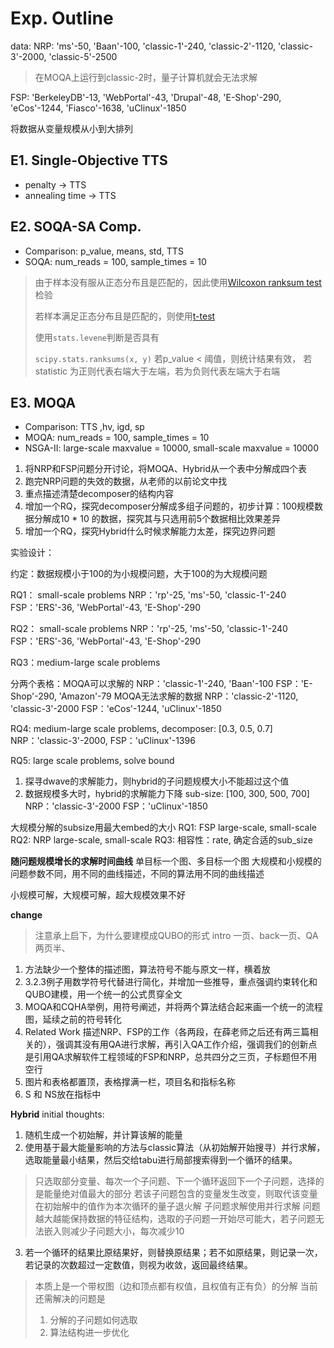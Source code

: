 # Exp. Outline

data: 
NRP: 'ms'-50, 'Baan'-100, 'classic-1'-240, 'classic-2'-1120, 'classic-3'-2000, 'classic-5'-2500
> 在MOQA上运行到classic-2时，量子计算机就会无法求解

FSP: 'BerkeleyDB'-13, 'WebPortal'-43, 'Drupal'-48, 'E-Shop'-290, 'eCos'-1244, 'Fiasco'-1638, 'uClinux'-1850

将数据从变量规模从小到大排列
     

## E1. Single-Objective TTS

* penalty -> TTS
* annealing time -> TTS

## E2. SOQA-SA Comp.

* Comparison: p_value, means, std, TTS
* SOQA: num_reads = 100, sample_times = 10
> 由于样本没有服从正态分布且是匹配的，因此使用[Wilcoxon ranksum test](https://docs.scipy.org/doc/scipy/reference/generated/scipy.stats.ranksums.html#scipy.stats.ranksums)检验
> 
> 若样本满足正态分布且是匹配的，则使用[t-test](https://docs.scipy.org/doc/scipy/reference/generated/scipy.stats.ttest_rel.html#scipy.stats.ttest_rel)
> 
> 使用``stats.levene``判断是否具有
> 
> ``scipy.stats.ranksums(x, y)``
> 若p_value < 阈值，则统计结果有效，
> 若statistic 为正则代表右端大于左端，若为负则代表左端大于右端

## E3. MOQA

* Comparison: TTS ,hv, igd, sp
* MOQA: num_reads = 100, sample_times = 10
* NSGA-II: large-scale maxvalue = 10000, small-scale maxvalue = 10000

1. 将NRP和FSP问题分开讨论，将MOQA、Hybrid从一个表中分解成四个表
2. 跑完NRP问题的失效的数据，从老师的以前论文中找
3. 重点描述清楚decomposer的结构内容
4. 增加一个RQ，探究decomposer分解成多组子问题的，初步计算：100规模数据分解成10 * 10 的数据，探究其与只选用前5个数据相比效果差异
5. 增加一个RQ，探究Hybrid什么时候求解能力太差，探究边界问题


实验设计：

约定：数据规模小于100的为小规模问题，大于100的为大规模问题

RQ1： small-scale problems
NRP：'rp'-25, 'ms'-50, 'classic-1'-240
FSP：'ERS'-36, 'WebPortal'-43, 'E-Shop'-290

RQ2： small-scale problems
NRP：'rp'-25, 'ms'-50, 'classic-1'-240
FSP：'ERS'-36, 'WebPortal'-43, 'E-Shop'-290

RQ3：medium-large scale problems

分两个表格：MOQA可以求解的
NRP：'classic-1'-240, 'Baan'-100
FSP：'E-Shop'-290, 'Amazon'-79
MOQA无法求解的数据
NRP：'classic-2'-1120, 'classic-3'-2000
FSP：'eCos'-1244, 'uClinux'-1850

RQ4: medium-large scale problems, decomposer: [0.3, 0.5, 0.7]
NRP：'classic-3'-2000, 
FSP：'uClinux'-1396

RQ5: large scale problems, solve bound
1. 探寻dwave的求解能力，则hybrid的子问题规模大小不能超过这个值
2. 数据规模多大时，hybrid的求解能力下降
sub-size: [100, 300, 500, 700]
NRP：'classic-3'-2000
FSP：'uClinux'-1850

大规模分解的subsize用最大embed的大小
RQ1: FSP large-scale, small-scale
RQ2: NRP large-scale, small-scale
RQ3: 相容性：rate, 
确定合适的sub_size

**随问题规模增长的求解时间曲线**
单目标一个图、多目标一个图
大规模和小规模的问题参数不同，用不同的曲线描述，不同的算法用不同的曲线描述

小规模可解，大规模可解，超大规模效果不好


**change**
> 注意承上启下，为什么要建模成QUBO的形式
> intro 一页、back一页、QA两页半、
1. 方法缺少一个整体的描述图，算法符号不能与原文一样，横着放
2. 3.2.3例子用数学符号代替进行简化，并增加一些推导，重点强调约束转化和QUBO建模，用一个统一的公式贯穿全文
3. MOQA和CQHA举例，用符号阐述，并将两个算法结合起来画一个统一的流程图，延续之前的符号转化
4. Related Work 描述NRP、FSP的工作（各两段，在薛老师之后还有两三篇相关的），强调其没有用QA进行求解，再引入QA工作介绍，强调我们的创新点是引用QA求解软件工程领域的FSP和NRP，总共四分之三页，子标题但不用空行
5. 图片和表格都置顶，表格撑满一栏，项目名和指标名称
6. S 和 NS放在指标中


**Hybrid**
initial thoughts:
1. 随机生成一个初始解，并计算该解的能量
2. 使用基于最大能量影响的方法与classic算法（从初始解开始搜寻）并行求解，选取能量最小结果，然后交给tabu进行局部搜索得到一个循环的结果。
> 只选取部分变量、每次一个子问题、下一个循环返回下一个子问题，选择的是能量绝对值最大的部分
> 若该子问题包含的变量发生改变，则取代该变量在初始解中的值作为本次循环的量子退火解
> 子问题求解使用并行求解
> 问题越大越能保持数据的特征结构，选取的子问题一开始尽可能大，若子问题无法嵌入则减少子问题大小，每次减少10
3. 若一个循环的结果比原结果好，则替换原结果；若不如原结果，则记录一次，若记录的次数超过一定数值，则视为收敛，返回最终结果。

> 本质上是一个带权图（边和顶点都有权值，且权值有正有负）的分解
> 当前还需解决的问题是
> 1. 分解的子问题如何选取
> 2. 算法结构进一步优化